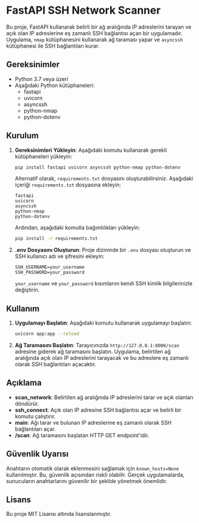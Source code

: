 # FastAPI SSH Network Scanner

Bu proje, FastAPI kullanarak belirli bir ağ aralığında IP adreslerini tarayan ve açık olan IP adreslerine eş zamanlı SSH bağlantısı açan bir uygulamadır. Uygulama, `nmap` kütüphanesini kullanarak ağ taraması yapar ve `asyncssh` kütüphanesi ile SSH bağlantıları kurar.

## Gereksinimler

- Python 3.7 veya üzeri
- Aşağıdaki Python kütüphaneleri:
  - fastapi
  - uvicorn
  - asyncssh
  - python-nmap
  - python-dotenv

## Kurulum

1. **Gereksinimleri Yükleyin**:
   Aşağıdaki komutu kullanarak gerekli kütüphaneleri yükleyin:

   ```bash
   pip install fastapi uvicorn asyncssh python-nmap python-dotenv
   ```

   Alternatif olarak, `requirements.txt` dosyasını oluşturabilirsiniz. Aşağıdaki içeriği `requirements.txt` dosyasına ekleyin:

   ```plaintext
   fastapi
   uvicorn
   asyncssh
   python-nmap
   python-dotenv
   ```

   Ardından, aşağıdaki komutla bağımlılıkları yükleyin:

   ```bash
   pip install -r requirements.txt
   ```

2. **.env Dosyasını Oluşturun**:
   Proje dizininde bir `.env` dosyası oluşturun ve SSH kullanıcı adı ve şifresini ekleyin:

   ```plaintext
   SSH_USERNAME=your_username
   SSH_PASSWORD=your_password
   ```

   `your_username` ve `your_password` kısımlarını kendi SSH kimlik bilgilerinizle değiştirin.

## Kullanım

1. **Uygulamayı Başlatın**:
   Aşağıdaki komutu kullanarak uygulamayı başlatın:

   ```bash
   uvicorn app:app --reload
   ```

2. **Ağ Taramasını Başlatın**:
   Tarayıcınızda `http://127.0.0.1:8000/scan` adresine giderek ağ taramasını başlatın. Uygulama, belirtilen ağ aralığında açık olan IP adreslerini tarayacak ve bu adreslere eş zamanlı olarak SSH bağlantıları açacaktır.

## Açıklama

- **scan_network**: Belirtilen ağ aralığında IP adreslerini tarar ve açık olanları döndürür.
- **ssh_connect**: Açık olan IP adresine SSH bağlantısı açar ve belirli bir komutu çalıştırır.
- **main**: Ağı tarar ve bulunan IP adreslerine eş zamanlı olarak SSH bağlantıları açar.
- **/scan**: Ağ taramasını başlatan HTTP GET endpoint'idir.

## Güvenlik Uyarısı

Anahtarın otomatik olarak eklenmesini sağlamak için `known_hosts=None` kullanılmıştır. Bu, güvenlik açısından riskli olabilir. Gerçek uygulamalarda, sunucuların anahtarlarını güvenilir bir şekilde yönetmek önemlidir.

## Lisans

Bu proje MIT Lisansı altında lisanslanmıştır.
